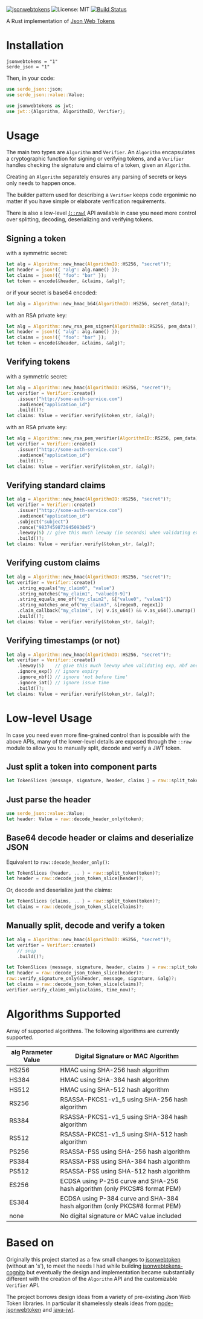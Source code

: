 [![jsonwebtokens](https://img.shields.io/crates/v/jsonwebtokens?style=flat-square)](https://crates.io/crates/jsonwebtokens)
![License: MIT](https://img.shields.io/badge/License-MIT-blue.svg)
[![Build Status](https://travis-ci.org/rib/jsonwebtokens.svg)](https://travis-ci.org/rib/jsonwebtokens)


A Rust implementation of [Json Web Tokens](https://tools.ietf.org/html/rfc7519)

# Installation

```
jsonwebtokens = "1"
serde_json = "1"
```

Then, in your code:
```rust
use serde_json::json;
use serde_json::value::Value;

use jsonwebtokens as jwt;
use jwt::{Algorithm, AlgorithmID, Verifier};
```

# Usage

The main two types are `Algorithm` and `Verifier`. An `Algorithm` encapsulates
a cryptographic function for signing or verifying tokens, and a `Verifier`
handles checking the signature and claims of a token, given an `Algorithm`.

Creating an `Algorithm` separately ensures any parsing of secrets or keys only
needs to happen once.

The builder pattern used for describing a `Verifier` keeps code ergonimic no
matter if you have simple or elaborate verification requirements.

There is also a low-level [(`::raw`)](#Low-level-Usage) API available in
case you need more control over splitting, decoding, deserializing and
verifying tokens.

## Signing a token

with a symmetric secret:
```rust
let alg = Algorithm::new_hmac(AlgorithmID::HS256, "secret")?;
let header = json!({ "alg": alg.name() });
let claims = json!({ "foo": "bar" });
let token = encode(&header, &claims, &alg)?;
```
or if your secret is base64 encoded:
```rust
let alg = Algorithm::new_hmac_b64(AlgorithmID::HS256, secret_data)?;
```

with an RSA private key:
```rust
let alg = Algorithm::new_rsa_pem_signer(AlgorithmID::RS256, pem_data)?;
let header = json!({ "alg": alg.name() });
let claims = json!({ "foo": "bar" });
let token = encode(&header, &claims, &alg)?;
```

## Verifying tokens

with a symmetric secret:
```rust
let alg = Algorithm::new_hmac(AlgorithmID::HS256, "secret")?;
let verifier = Verifier::create()
    .issuer("http://some-auth-service.com")
    .audience("application_id")
    .build()?;
let claims: Value = verifier.verify(&token_str, &alg)?;
```

with an RSA private key:
```rust
let alg = Algorithm::new_rsa_pem_verifier(AlgorithmID::RS256, pem_data)?;
let verifier = Verifier::create()
    .issuer("http://some-auth-service.com")
    .audience("application_id")
    .build()?;
let claims: Value = verifier.verify(&token_str, &alg)?;
```

## Verifying standard claims
```rust
let alg = Algorithm::new_hmac(AlgorithmID::HS256, "secret")?;
let verifier = Verifier::create()
    .issuer("http://some-auth-service.com")
    .audience("application_id")
    .subject("subject")
    .nonce("9837459873945093845")
    .leeway(5) // give this much leeway (in seconds) when validating exp, nbf and iat claims
    .build()?;
let claims: Value = verifier.verify(&token_str, &alg)?;
```

## Verifying custom claims
```rust
let alg = Algorithm::new_hmac(AlgorithmID::HS256, "secret")?;
let verifier = Verifier::create()
    .string_equals("my_claim0", "value")
    .string_matches("my_claim1", "value[0-9]")
    .string_equals_one_of("my_claim2", &["value0", "value1"])
    .string_matches_one_of("my_claim3", &[regex0, regex1])
    .claim_callback("my_claim4", |v| v.is_u64() && v.as_u64().unwrap() == 1234)
    .build()?;
let claims: Value = verifier.verify(&token_str, &alg)?;
```

## Verifying timestamps (or not)
```rust
let alg = Algorithm::new_hmac(AlgorithmID::HS256, "secret")?;
let verifier = Verifier::create()
    .leeway(5)    // give this much leeway when validating exp, nbf and iat claims
    .ignore_exp() // ignore expiry
    .ignore_nbf() // ignore 'not before time'
    .ignore_iat() // ignore issue time
    .build()?;
let claims: Value = verifier.verify(&token_str, &alg)?;
```

# Low-level Usage

In case you need even more fine-grained control than is possible with the
above APIs, many of the lower-level details are exposed through the `::raw`
module to allow you to manually split, decode and verify a JWT token.


## Just split a token into component parts
```rust
let TokenSlices {message, signature, header, claims } = raw::split_token(token)?;
```

## Just parse the header
```rust
use serde_json::value::Value;
let header: Value = raw::decode_header_only(token);
```

## Base64 decode header or claims and deserialize JSON
Equivalent to `raw::decode_header_only()`:
```rust
let TokenSlices {header, .. } = raw::split_token(token)?;
let header = raw::decode_json_token_slice(header)?;
```

Or, decode and deserialize just the claims:
```rust
let TokenSlices {claims, .. } = raw::split_token(token)?;
let claims = raw::decode_json_token_slice(claims)?;
```

## Manually split, decode and verify a token
```rust
let alg = Algorithm::new_hmac(AlgorithmID::HS256, "secret")?;
let verifier = Verifier::create()
    // snip
    .build()?;

let TokenSlices {message, signature, header, claims } = raw::split_token(token)?;
let header = raw::decode_json_token_slice(header)?;
raw::verify_signature_only(&header, message, signature, &alg)?;
let claims = raw::decode_json_token_slice(claims)?;
verifier.verify_claims_only(&claims, time_now)?;
```

# Algorithms Supported

Array of supported algorithms. The following algorithms are currently supported.

alg Parameter Value | Digital Signature or MAC Algorithm
----------------|----------------------------
HS256 | HMAC using SHA-256 hash algorithm
HS384 | HMAC using SHA-384 hash algorithm
HS512 | HMAC using SHA-512 hash algorithm
RS256 | RSASSA-PKCS1-v1_5 using SHA-256 hash algorithm
RS384 | RSASSA-PKCS1-v1_5 using SHA-384 hash algorithm
RS512 | RSASSA-PKCS1-v1_5 using SHA-512 hash algorithm
PS256 | RSASSA-PSS using SHA-256 hash algorithm
PS384 | RSASSA-PSS using SHA-384 hash algorithm
PS512 | RSASSA-PSS using SHA-512 hash algorithm
ES256 | ECDSA using P-256 curve and SHA-256 hash algorithm (only PKCS#8 format PEM)
ES384 | ECDSA using P-384 curve and SHA-384 hash algorithm (only PKCS#8 format PEM)
none | No digital signature or MAC value included

# Based on

Originally this project started as a few small changes to
[jsonwebtoken](https://crates.io/crates/jsonwebtoken) (without an 's'), to
meet the needs I had while building
[jsonwebtokens-cognito](https://crates.io/crates/jsonwebtokens-cognito) but
eventually the design and implementation became substantially different with
the creation of the `Algorithm` API and the customizable `Verifier`
API.

The project borrows design ideas from a variety of pre-existing Json Web
Token libraries. In particular it shamelessly steals ideas from
[node-jsonwebtoken](https://github.com/auth0/node-jsonwebtoken) and
[java-jwt](https://github.com/auth0/java-jwt).
